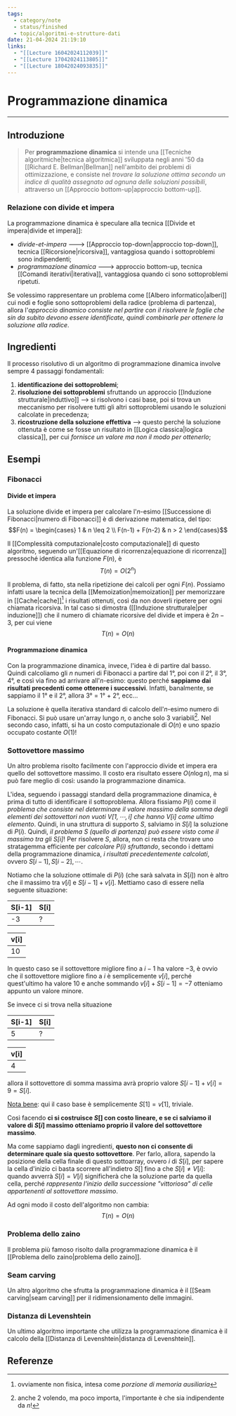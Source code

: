 ```yaml
---
tags:
  - category/note
  - status/finished
  - topic/algoritmi-e-strutture-dati
date: 21-04-2024 21:19:10
links:
  - "[[Lecture 16042024112039]]"
  - "[[Lecture 17042024113805]]"
  - "[[Lecture 18042024093835]]"
---
```

# Programmazione dinamica
---
## Introduzione
> Per **programmazione dinamica** si intende una [[Tecniche algoritmiche|tecnica algoritmica]] sviluppata negli anni '50 da [[Richard E. Bellman|Bellman]] nell'ambito dei problemi di ottimizzazione, e consiste nel _trovare la soluzione ottima secondo un indice di qualità assegnato ad ognuna delle soluzioni possibili_, attraverso un [[Approccio bottom-up|approccio bottom-up]].

### Relazione con divide et impera
La programmazione dinamica è speculare alla tecnica [[Divide et impera|divide et impera]]:
- _divide-et-impera_ ---> [[Approccio top-down|approccio top-down]], tecnica [[Ricorsione|ricorsiva]], vantaggiosa quando i sottoproblemi sono indipendenti;
- _programmazione dinamica_ ---> approccio bottom-up, tecnica [[Comandi iterativi|iterativa]], vantaggiosa quando ci sono sottoproblemi ripetuti.

Se volessimo rappresentare un problema come [[Albero informatico|alberi]] cui nodi e foglie sono sottoproblemi della radice (problema di partenza), allora l'_approccio dinamico consiste nel partire con il risolvere le foglie che sin da subito devono essere identificate, quindi combinarle per ottenere la soluzione alla radice_.

## Ingredienti
Il processo risolutivo di un algoritmo di programmazione dinamica involve sempre 4 passaggi fondamentali:
1. **identificazione dei sottoproblemi**;
2. **risoluzione dei sottoproblemi** sfruttando un approccio [[Induzione strutturale|induttivo]] --> si risolvono i casi base, poi si trova un meccanismo per risolvere tutti gli altri sottoproblemi usando le soluzioni calcolate in precedenza;
3. **ricostruzione della soluzione effettiva** --> questo perché la soluzione ottenuta è come se fosse un risultato in [[Logica classica|logica classica]], per cui _fornisce un valore ma non il modo per ottenerlo_;

## Esempi
### Fibonacci
#### Divide et impera
La soluzione divide et impera per calcolare l'$n$-esimo [[Successione di Fibonacci|numero di Fibonacci]] è di derivazione matematica, del tipo:
$$F(n) = \begin{cases}
1 & n \leq 2 \\
F(n-1) + F(n-2) & n > 2
\end{cases}$$

Il [[Complessità computazionale|costo computazionale]] di questo algoritmo, seguendo un'[[Equazione di ricorrenza|equazione di ricorrenza]] pressoché identica alla funzione $F(n)$, è
$$T(n) = O(2^{n})$$

Il problema, di fatto, sta nella ripetizione dei calcoli per ogni $F(n)$. Possiamo infatti usare la tecnica della [[Memoization|memoization]] per memorizzare in [[Cache|cache]][^1] i risultati ottenuti, così da non doverli ripetere per ogni chiamata ricorsiva. In tal caso si dimostra ([[Induzione strutturale|per induzione]]) che il numero di chiamate ricorsive del divide et impera è $2n-3$, per cui viene
$$T(n) = O(n)$$

#### Programmazione dinamica
Con la programmazione dinamica, invece, l'idea è di partire dal basso. Quindi calcoliamo gli $n$ numeri di Fibonacci a partire dal 1°, poi con il 2°, il 3°, 4°, e così via fino ad arrivare all'$n$-esimo: questo perché **sappiamo dai risultati precedenti come ottenere i successivi**. Infatti, banalmente, se sappiamo il 1° e il 2°, allora 3° = 1° + 2°, ecc...

La soluzione è quella iterativa standard di calcolo dell'$n$-esimo numero di Fibonacci. Si può usare un'array lungo $n$, o anche solo 3 variabili[^2]. Nel secondo caso, infatti, si ha un costo computazionale di $O(n)$ e uno spazio occupato costante $O(1)$!

### Sottovettore massimo
Un altro problema risolto facilmente con l'approccio divide et impera era quello del sottovettore massimo. Il costo era risultato essere $O(n\log{n})$, ma si può fare meglio di così: usando la programmazione dinamica.

L'idea, seguendo i passaggi standard della programmazione dinamica, è prima di tutto di identificare il sottoproblema.
Allora fissiamo $P(i)$ come il _problema che consiste nel determinare il valore massimo della somma degli elementi dei sottovettori non vuoti $V[1, \cdots, i]$ che hanno $V[i]$ come ultimo elemento_.
Quindi, in una struttura di supporto $S$, salviamo in $S[i]$ la soluzione di $P(i)$. Quindi, _il problema $S$ (quello di partenza) può essere visto come il massimo tra gli $S[i]$_!
Per risolvere $S$, allora, non ci resta che trovare uno stratagemma efficiente per _calcolare $P(i)$ sfruttando_, secondo i dettami della programmazione dinamica, _i risultati precedentemente calcolati_, ovvero $S[i-1], S[i-2], \cdots$.

Notiamo che la soluzione ottimale di $P(i)$ (che sarà salvata in $S[i]$) non è altro che il massimo tra $v[i]$ e $S[i-1] + v[i]$. Mettiamo caso di essere nella seguente situazione:

| S[i-1] | S[i] |
| ------ | ---- |
| -3     | ?    |

| v[i] |
| ---- |
| 10   |

In questo caso se il sottovettore migliore fino a $i-1$ ha valore $-3$, è ovvio che il sottovettore migliore fino a $i$ è semplicemente $v[i]$, perché quest'ultimo ha valore $10$ e anche sommando $v[i] + S[i-1] = -7$ otteniamo appunto un valore minore.

Se invece ci si trova nella situazione

| S[i-1] | S[i] |
| ------ | ---- |
| 5      | ?    |

| v[i] |
| ---- |
| 4    |

allora il sottovettore di somma massima avrà proprio valore $S[i-1] + v[i] = 9 = S[i]$.

<u>Nota bene</u>: qui il caso base è semplicemente $S[1] = v[1]$, triviale.

Così facendo **ci si costruisce $S[]$ con costo lineare, e se ci salviamo il valore di $S[i]$ massimo otteniamo proprio il valore del sottovettore massimo**.

Ma come sappiamo dagli ingredienti, **questo non ci consente di determinare quale sia questo sottovettore**. Per farlo, allora, sapendo la posizione della cella finale di questo sottoarray, ovvero $i$ di $S[i]$, per sapere la cella d'inizio ci basta scorrere all'indietro $S[]$ fino a che $S[i] \neq V[i]$: quando avverrà $S[i] = V[i]$ significherà che la soluzione parte da quella cella, perché _rappresenta l'inizio della successione "vittoriosa" di celle appartenenti al sottovettore massimo_.

Ad ogni modo il costo dell'algoritmo non cambia:
$$T(n) = O(n)$$

### Problema dello zaino
Il problema più famoso risolto dalla programmazione dinamica è il [[Problema dello zaino|problema dello zaino]].

### Seam carving
Un altro algoritmo che sfrutta la programmazione dinamica è il [[Seam carving|seam carving]] per il ridimensionamento delle immagini.

### Distanza di Levenshtein
Un ultimo algoritmo importante che utilizza la programmazione dinamica è il calcolo della [[Distanza di Levenshtein|distanza di Levenshtein]].

## Referenze
[^1]: ovviamente non fisica, intesa come _porzione di memoria ausiliaria_
[^2]: anche 2 volendo, ma poco importa, l'importante è che sia indipendente da $n$!